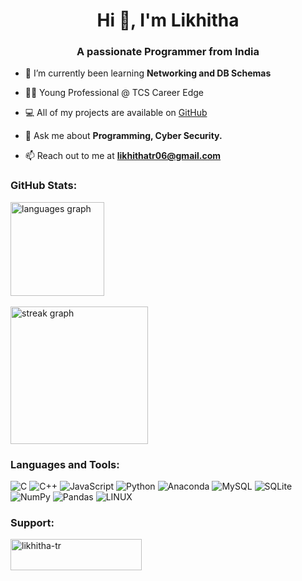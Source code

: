 <h1 align="center">Hi 👋, I'm Likhitha</h1>
<h3 align="center">A passionate Programmer from India  </h3>



- 🌱 I’m currently been learning **Networking and DB Schemas**

- 👨‍💻 Young Professional @ TCS Career Edge
  
- 💻 All of my projects are available on [GitHub](https://github.com/likhitha-tr)
  
- 💬 Ask me about **Programming, Cyber Security.**

- 📫 Reach out to me at **likhithatr06@gmail.com**

<h3 align="left">GitHub Stats:</h3>
<div align="left">
  <img src="https://github-readme-stats.vercel.app/api/top-langs?username=likhitha-tr&locale=en&hide_title=false&layout=compact&card_width=320&langs_count=5&theme=dracula&hide_border=false" height="150" alt="languages graph"  />
  <br>
  <br>
  <div align="left">
  <img src="https://streak-stats.demolab.com?user=likhitha-tr&locale=en&mode=daily&theme=dark&hide_border=false&border_radius=5&order=3" height="220" alt="streak graph"  />
</div>

</div>

<h3 align="left">Languages and Tools:</h3>



![C](https://img.shields.io/badge/c-%2300599C.svg?style=flat&logo=c&logoColor=white) ![C++](https://img.shields.io/badge/c++-%2300599C.svg?style=flat&logo=c%2B%2B&logoColor=white) ![JavaScript](https://img.shields.io/badge/javascript-%23323330.svg?style=flat&logo=javascript&logoColor=%23F7DF1E) ![Python](https://img.shields.io/badge/python-3670A0?style=flat&logo=python&logoColor=ffdd54) ![Anaconda](https://img.shields.io/badge/Anaconda-%2344A833.svg?style=flat&logo=anaconda&logoColor=white) ![MySQL](https://img.shields.io/badge/mysql-%2300f.svg?style=flat&logo=mysql&logoColor=white) ![SQLite](https://img.shields.io/badge/sqlite-%2307405e.svg?style=flat&logo=sqlite&logoColor=white) ![NumPy](https://img.shields.io/badge/numpy-%23013243.svg?style=flat&logo=numpy&logoColor=white) ![Pandas](https://img.shields.io/badge/pandas-%23150458.svg?style=flat&logo=pandas&logoColor=white) ![LINUX](https://img.shields.io/badge/Linux-FCC624?style=flat&logo=linux&logoColor=black) 

###

<h3 align="left">Support:</h3>
<p><a href="https://www.buymeacoffee.com/likhitha-tr"> <img align="left" src="https://cdn.buymeacoffee.com/buttons/v2/default-yellow.png" height="50" width="210" alt="likhitha-tr" /></a></p><br><br>
</div>

###
